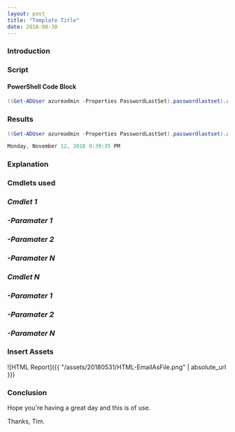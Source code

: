 ```yaml
---
layout: post
title: "Template Title"
date: 2018-08-30
---
```


### Introduction

### Script
#### PowerShell Code Block
```PowerShell
((Get-ADUser azureadmin -Properties PasswordLastSet).passwordlastset).adddays(30)
```

### Results
```PowerShell
((Get-ADUser azureadmin -Properties PasswordLastSet).passwordlastset).adddays(30)

Monday, November 12, 2018 9:39:35 PM
```

### Explanation

### Cmdlets used
### *Cmdlet 1*

### *-Paramater 1*

### *-Paramater 2*

### *-Paramater N*

### *Cmdlet N*

### *-Paramater 1*

### *-Paramater 2*

### *-Paramater N*

### Insert Assets
![HTML Report]({{ "/assets/20180531/HTML-EmailAsFile.png" | absolute_url }})

### Conclusion

Hope you're having a great day and this is of use.

Thanks, Tim.
